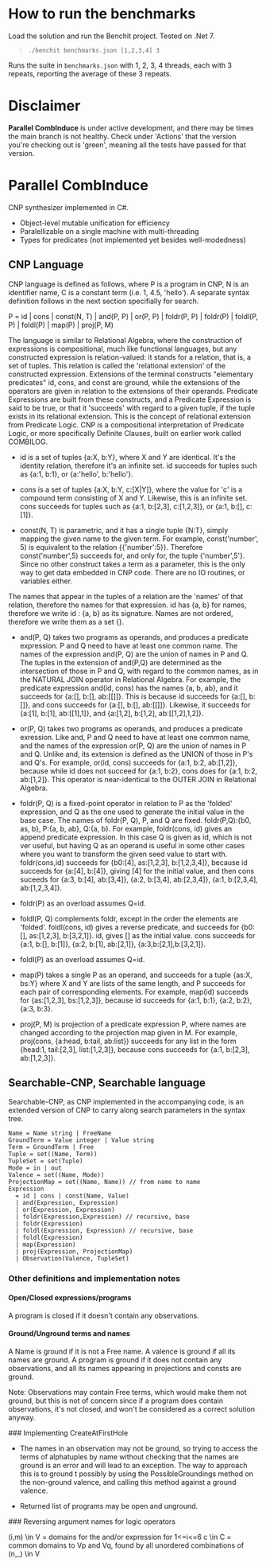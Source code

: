 # How to run the benchmarks

Load the solution and run the Benchit project. Tested on .Net 7. 

> `./benchit benchmarks.json [1,2,3,4] 3`

Runs the suite in `benchmarks.json` with 1, 2, 3, 4 threads, each with 3 repeats, reporting the average of these 3 repeats.

# Disclaimer

**Parallel CombInduce** is under active development, and there may be times the main branch is not healthy. Check under 'Actions' that the version you're checking out is 'green', meaning all the tests have passed for that version. 

# Parallel CombInduce

CNP synthesizer implemented in C#.
- Object-level mutable unification for efficiency
- Paralellizable on a single machine with multi-threading
- Types for predicates (not implemented yet besides well-modedness)

## CNP Language ##

CNP language is defined as follows, where P is a program in CNP, N is an identifier name, C is a constant term (i.e. 1, 4.5, 'hello'). A separate syntax definition follows in the next section specifially for search.

P = id
  | cons
  | const(N, T)
  | and(P, P)
  | or(P, P)
  | foldr(P, P)
  | foldr(P)
  | foldl(P, P)
  | foldl(P)
  | map(P)
  | proj(P, M)

The language is similar to Relational Algebra, where the construction of expressions is compositional, much like functional languages, but any constructed expression is relation-valued: it stands for a relation, that is, a set of tuples. This relation is called the 'relational extension' of the constructed expression. Extensions of the terminal constructs "elementary predicates" id, cons, and const are ground, while the extensions of the operators are given in relation to the extensions of their operands.
Predicate Expressions are built from these constructs, and a Predicate Expression is said to be true, or that it 'succeeds' with regard to a given tuple, if the tuple exists in its relational extension. This is the concept of relational extension from Predicate Logic. CNP is a compositional interpretation of Predicate Logic, or more specifically Definite Clauses, built on earlier work called COMBILOG.

- id is a set of tuples {a:X, b:Y}, where X and Y are identical. It's the identity relation, therefore it's an infinite set. id succeeds for tuples such as {a:1, b:1}, or {a:'hello', b:'hello'}.

- cons is a set of tuples {a:X, b:Y, c:[X|Y]}, where the value for 'c' is a compound term consisting of X and Y. Likewise, this is an infinite set. cons succeeds for tuples such as {a:1, b:[2,3], c:[1,2,3]}, or {a:1, b:[], c:[1]}.

- const(N, T) is parametric, and it has a single tuple {N:T}, simply mapping the given name to the given term. For example, const('number', 5) is equivalent to the relation {{'number':5}}. Therefore const('number',5) succeeds for, and only for, the tuple {'number',5'}. Since no other construct takes a term as a parameter, this is the only way to get data embedded in CNP code. There are no IO routines, or variables either. 

The names that appear in the tuples of a relation are the 'names' of that relation, therefore the names for that expression. id has {a, b} for names, therefore we write id : {a, b} as its signature. Names are not ordered, therefore we write them as a set {}.

- and(P, Q) takes two programs as operands, and produces a predicate expression. P and Q need to have at least one common name. The names of the expression and(P, Q) are the union of names in P and Q. The tuples in the extension of and(P,Q) are determined as the intersection of those in P and Q, with regard to the common names, as in the NATURAL JOIN operator in Relational Algebra. For example, the predicate expression and(id, cons) has the names {a, b, ab}, and it  succeeds for {a:[], b:[], ab:[[]]}. This is because id succeeds for {a:[], b:[]}, and cons succeeds for {a:[], b:[], ab:[[]]}. Likewise, it succeeds for {a:[1], b:[1], ab:[[1],1]}, and {a:[1,2], b:[1,2], ab:[[1,2],1,2]}.

- or(P, Q) takes two programs as operands, and produces a predicate exression. Like and, P and Q need to have at least one common name, and the names of the expression or(P, Q) are the union of names in P and Q. Unlike and, its extension is defined as the UNION of those in P's and Q's. For example, or(id, cons) succeeds for {a:1, b:2, ab:[1,2]}, because while id does not succeed for {a:1, b:2}, cons does for {a:1, b:2, ab:[1,2]}. This operator is near-identical to the OUTER JOIN in Relational Algebra.

- foldr(P, Q) is a fixed-point operator in relation to P as the 'folded' expression, and Q as the one used to generate the initial value in the base case. The names of foldr(P, Q), P, and Q are fixed. foldr(P,Q):{b0, as, b}, P:{a, b, ab}, Q:{a, b}. For example, foldr(cons, id) gives an append predicate expression. In this case Q is given as id, which is not ver useful, but having Q as an operand is useful in some other cases where you want to transform the given seed value to start with. foldr(cons,id) succeeds for {b0:[4], as:[1,2,3], b:[1,2,3,4]}, because id succeeds for {a:[4], b:[4]}, giving [4] for the initial value, and then cons suceeds for {a:3, b:[4], ab:[3,4]}, {a:2, b:[3,4], ab:[2,3,4]}, {a:1, b:[2,3,4], ab:[1,2,3,4]}.

- foldr(P) as an overload assumes Q=id.

- foldl(P, Q) complements foldr, except in the order the elements are 'folded'. foldl(cons, id) gives a reverse predicate, and succeeds for {b0:[], as:[1,2,3], b:[3,2,1]}. id, gives [] as the initial value. cons succeeds for {a:1, b:[], b:[1]}, {a:2, b:[1], ab:[2,1]}, {a:3,b:[2,1],b:[3,2,1]}.

- foldl(P) as an overload assumes Q=id.

- map(P) takes a single P as an operand, and succeeds for a tuple {as:X, bs:Y} where X and Y are lists of the same length, and P succeeds for each pair of corresponding elements. For example, map(id) succeeds for {as:[1,2,3], bs:[1,2,3]}, because id succeeds for {a:1, b:1}, {a:2, b:2}, {a:3, b:3}.

- proj(P, M) is projection of a predicate expression P, where names are changed according to the projection map given in M. For example, proj(cons, {a:head, b:tail, ab:list}) succeeds for any list in the form {head:1, tail:[2,3], list:[1,2,3]}, because cons succeeds for {a:1, b:[2,3], ab:[1,2,3]}.

## Searchable-CNP, Searchable language

Searchable-CNP, as CNP implemented in the accompanying code, is an extended version of CNP to carry along search parameters in the syntax tree. 

```
Name = Name string | FreeName
GroundTerm = Value integer | Value string
Term = GroundTerm | Free
Tuple = set((Name, Term))
TupleSet = set(Tuple)
Mode = in | out
Valence = set((Name, Mode))
ProjectionMap = set((Name, Name)) // from name to name
Expression
  = id | cons | const(Name, Value)
  | and(Expression, Expression)
  | or(Expression, Expression)
  | foldr(Expression,Expression) // recursive, base
  | foldr(Expression)
  | foldl(Expression, Expression) // recursive, base
  | foldl(Expression)
  | map(Expression)
  | proj(Expression, ProjectionMap)
  | Observation(Valence, TupleSet) 
```

### Other definitions and implementation notes

#### Open/Closed expressions/programs

A program is closed if it doesn't contain any observations.

#### Ground/Unground terms and names

A Name is ground if it is not a Free name. A valence is ground if all its names are ground. A program is ground if it does not contain any observations, and all its names appearing in projections and consts are ground.

Note: Observations may contain Free terms, which would make them not ground, but this is not of concern since if a program does contain observations, it's not closed, and won't be considered as a correct solution anyway. 

### Implementing CreateAtFirstHole

- The names in an observation may not be ground, so trying to access the terms of alphatuples by name without checking that the names are ground is an error and will lead to an exception. The way to approach this is to ground t
 possibly by using the PossibleGroundings method on the non-ground valence, and calling this method against a ground valence.

- Returned list of programs may be open and unground.

### Reversing argument names for logic operators

(i,m) \in V = domains for the and/or expression for 1<=i<=6
c \in C = common domains to Vp and Vq, found by all unordered combinations of (n,_) \in V





